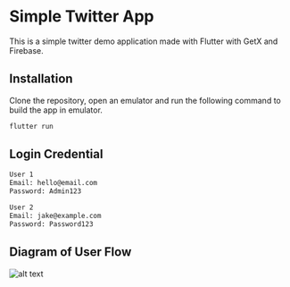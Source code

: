 # Simple Twitter App

This is a simple twitter demo application made with Flutter with GetX and Firebase.

## Installation

Clone the repository, open an emulator and run the following command to build the app in emulator.

```bash
flutter run
```

## Login Credential

```bash
User 1
Email: hello@email.com
Password: Admin123

User 2
Email: jake@example.com
Password: Password123
```

## Diagram of User Flow

![alt text](https://github.com/Shuriken97/xavier-goh-flutter-mobile-engineer-8Aug2022/blob/master/screenflow.png?raw=true)
